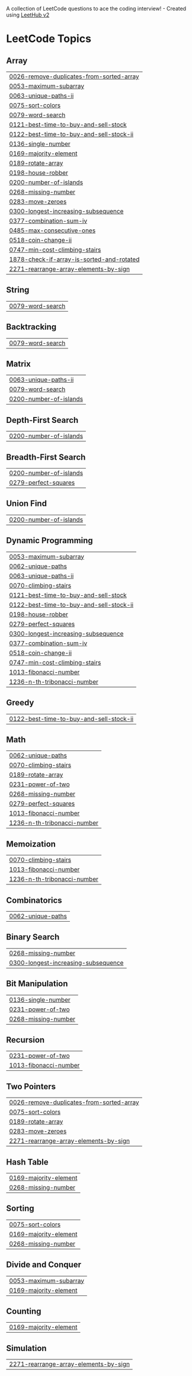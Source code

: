 A collection of LeetCode questions to ace the coding interview! - Created using [LeetHub v2](https://github.com/arunbhardwaj/LeetHub-2.0)
<!---LeetCode Topics Start-->
# LeetCode Topics
## Array
|  |
| ------- |
| [0026-remove-duplicates-from-sorted-array](https://github.com/Yeswanth62/LeetcodeProblems/tree/master/0026-remove-duplicates-from-sorted-array) |
| [0053-maximum-subarray](https://github.com/Yeswanth62/LeetcodeProblems/tree/master/0053-maximum-subarray) |
| [0063-unique-paths-ii](https://github.com/Yeswanth62/LeetcodeProblems/tree/master/0063-unique-paths-ii) |
| [0075-sort-colors](https://github.com/Yeswanth62/LeetcodeProblems/tree/master/0075-sort-colors) |
| [0079-word-search](https://github.com/Yeswanth62/LeetcodeProblems/tree/master/0079-word-search) |
| [0121-best-time-to-buy-and-sell-stock](https://github.com/Yeswanth62/LeetcodeProblems/tree/master/0121-best-time-to-buy-and-sell-stock) |
| [0122-best-time-to-buy-and-sell-stock-ii](https://github.com/Yeswanth62/LeetcodeProblems/tree/master/0122-best-time-to-buy-and-sell-stock-ii) |
| [0136-single-number](https://github.com/Yeswanth62/LeetcodeProblems/tree/master/0136-single-number) |
| [0169-majority-element](https://github.com/Yeswanth62/LeetcodeProblems/tree/master/0169-majority-element) |
| [0189-rotate-array](https://github.com/Yeswanth62/LeetcodeProblems/tree/master/0189-rotate-array) |
| [0198-house-robber](https://github.com/Yeswanth62/LeetcodeProblems/tree/master/0198-house-robber) |
| [0200-number-of-islands](https://github.com/Yeswanth62/LeetcodeProblems/tree/master/0200-number-of-islands) |
| [0268-missing-number](https://github.com/Yeswanth62/LeetcodeProblems/tree/master/0268-missing-number) |
| [0283-move-zeroes](https://github.com/Yeswanth62/LeetcodeProblems/tree/master/0283-move-zeroes) |
| [0300-longest-increasing-subsequence](https://github.com/Yeswanth62/LeetcodeProblems/tree/master/0300-longest-increasing-subsequence) |
| [0377-combination-sum-iv](https://github.com/Yeswanth62/LeetcodeProblems/tree/master/0377-combination-sum-iv) |
| [0485-max-consecutive-ones](https://github.com/Yeswanth62/LeetcodeProblems/tree/master/0485-max-consecutive-ones) |
| [0518-coin-change-ii](https://github.com/Yeswanth62/LeetcodeProblems/tree/master/0518-coin-change-ii) |
| [0747-min-cost-climbing-stairs](https://github.com/Yeswanth62/LeetcodeProblems/tree/master/0747-min-cost-climbing-stairs) |
| [1878-check-if-array-is-sorted-and-rotated](https://github.com/Yeswanth62/LeetcodeProblems/tree/master/1878-check-if-array-is-sorted-and-rotated) |
| [2271-rearrange-array-elements-by-sign](https://github.com/Yeswanth62/LeetcodeProblems/tree/master/2271-rearrange-array-elements-by-sign) |
## String
|  |
| ------- |
| [0079-word-search](https://github.com/Yeswanth62/LeetcodeProblems/tree/master/0079-word-search) |
## Backtracking
|  |
| ------- |
| [0079-word-search](https://github.com/Yeswanth62/LeetcodeProblems/tree/master/0079-word-search) |
## Matrix
|  |
| ------- |
| [0063-unique-paths-ii](https://github.com/Yeswanth62/LeetcodeProblems/tree/master/0063-unique-paths-ii) |
| [0079-word-search](https://github.com/Yeswanth62/LeetcodeProblems/tree/master/0079-word-search) |
| [0200-number-of-islands](https://github.com/Yeswanth62/LeetcodeProblems/tree/master/0200-number-of-islands) |
## Depth-First Search
|  |
| ------- |
| [0200-number-of-islands](https://github.com/Yeswanth62/LeetcodeProblems/tree/master/0200-number-of-islands) |
## Breadth-First Search
|  |
| ------- |
| [0200-number-of-islands](https://github.com/Yeswanth62/LeetcodeProblems/tree/master/0200-number-of-islands) |
| [0279-perfect-squares](https://github.com/Yeswanth62/LeetcodeProblems/tree/master/0279-perfect-squares) |
## Union Find
|  |
| ------- |
| [0200-number-of-islands](https://github.com/Yeswanth62/LeetcodeProblems/tree/master/0200-number-of-islands) |
## Dynamic Programming
|  |
| ------- |
| [0053-maximum-subarray](https://github.com/Yeswanth62/LeetcodeProblems/tree/master/0053-maximum-subarray) |
| [0062-unique-paths](https://github.com/Yeswanth62/LeetcodeProblems/tree/master/0062-unique-paths) |
| [0063-unique-paths-ii](https://github.com/Yeswanth62/LeetcodeProblems/tree/master/0063-unique-paths-ii) |
| [0070-climbing-stairs](https://github.com/Yeswanth62/LeetcodeProblems/tree/master/0070-climbing-stairs) |
| [0121-best-time-to-buy-and-sell-stock](https://github.com/Yeswanth62/LeetcodeProblems/tree/master/0121-best-time-to-buy-and-sell-stock) |
| [0122-best-time-to-buy-and-sell-stock-ii](https://github.com/Yeswanth62/LeetcodeProblems/tree/master/0122-best-time-to-buy-and-sell-stock-ii) |
| [0198-house-robber](https://github.com/Yeswanth62/LeetcodeProblems/tree/master/0198-house-robber) |
| [0279-perfect-squares](https://github.com/Yeswanth62/LeetcodeProblems/tree/master/0279-perfect-squares) |
| [0300-longest-increasing-subsequence](https://github.com/Yeswanth62/LeetcodeProblems/tree/master/0300-longest-increasing-subsequence) |
| [0377-combination-sum-iv](https://github.com/Yeswanth62/LeetcodeProblems/tree/master/0377-combination-sum-iv) |
| [0518-coin-change-ii](https://github.com/Yeswanth62/LeetcodeProblems/tree/master/0518-coin-change-ii) |
| [0747-min-cost-climbing-stairs](https://github.com/Yeswanth62/LeetcodeProblems/tree/master/0747-min-cost-climbing-stairs) |
| [1013-fibonacci-number](https://github.com/Yeswanth62/LeetcodeProblems/tree/master/1013-fibonacci-number) |
| [1236-n-th-tribonacci-number](https://github.com/Yeswanth62/LeetcodeProblems/tree/master/1236-n-th-tribonacci-number) |
## Greedy
|  |
| ------- |
| [0122-best-time-to-buy-and-sell-stock-ii](https://github.com/Yeswanth62/LeetcodeProblems/tree/master/0122-best-time-to-buy-and-sell-stock-ii) |
## Math
|  |
| ------- |
| [0062-unique-paths](https://github.com/Yeswanth62/LeetcodeProblems/tree/master/0062-unique-paths) |
| [0070-climbing-stairs](https://github.com/Yeswanth62/LeetcodeProblems/tree/master/0070-climbing-stairs) |
| [0189-rotate-array](https://github.com/Yeswanth62/LeetcodeProblems/tree/master/0189-rotate-array) |
| [0231-power-of-two](https://github.com/Yeswanth62/LeetcodeProblems/tree/master/0231-power-of-two) |
| [0268-missing-number](https://github.com/Yeswanth62/LeetcodeProblems/tree/master/0268-missing-number) |
| [0279-perfect-squares](https://github.com/Yeswanth62/LeetcodeProblems/tree/master/0279-perfect-squares) |
| [1013-fibonacci-number](https://github.com/Yeswanth62/LeetcodeProblems/tree/master/1013-fibonacci-number) |
| [1236-n-th-tribonacci-number](https://github.com/Yeswanth62/LeetcodeProblems/tree/master/1236-n-th-tribonacci-number) |
## Memoization
|  |
| ------- |
| [0070-climbing-stairs](https://github.com/Yeswanth62/LeetcodeProblems/tree/master/0070-climbing-stairs) |
| [1013-fibonacci-number](https://github.com/Yeswanth62/LeetcodeProblems/tree/master/1013-fibonacci-number) |
| [1236-n-th-tribonacci-number](https://github.com/Yeswanth62/LeetcodeProblems/tree/master/1236-n-th-tribonacci-number) |
## Combinatorics
|  |
| ------- |
| [0062-unique-paths](https://github.com/Yeswanth62/LeetcodeProblems/tree/master/0062-unique-paths) |
## Binary Search
|  |
| ------- |
| [0268-missing-number](https://github.com/Yeswanth62/LeetcodeProblems/tree/master/0268-missing-number) |
| [0300-longest-increasing-subsequence](https://github.com/Yeswanth62/LeetcodeProblems/tree/master/0300-longest-increasing-subsequence) |
## Bit Manipulation
|  |
| ------- |
| [0136-single-number](https://github.com/Yeswanth62/LeetcodeProblems/tree/master/0136-single-number) |
| [0231-power-of-two](https://github.com/Yeswanth62/LeetcodeProblems/tree/master/0231-power-of-two) |
| [0268-missing-number](https://github.com/Yeswanth62/LeetcodeProblems/tree/master/0268-missing-number) |
## Recursion
|  |
| ------- |
| [0231-power-of-two](https://github.com/Yeswanth62/LeetcodeProblems/tree/master/0231-power-of-two) |
| [1013-fibonacci-number](https://github.com/Yeswanth62/LeetcodeProblems/tree/master/1013-fibonacci-number) |
## Two Pointers
|  |
| ------- |
| [0026-remove-duplicates-from-sorted-array](https://github.com/Yeswanth62/LeetcodeProblems/tree/master/0026-remove-duplicates-from-sorted-array) |
| [0075-sort-colors](https://github.com/Yeswanth62/LeetcodeProblems/tree/master/0075-sort-colors) |
| [0189-rotate-array](https://github.com/Yeswanth62/LeetcodeProblems/tree/master/0189-rotate-array) |
| [0283-move-zeroes](https://github.com/Yeswanth62/LeetcodeProblems/tree/master/0283-move-zeroes) |
| [2271-rearrange-array-elements-by-sign](https://github.com/Yeswanth62/LeetcodeProblems/tree/master/2271-rearrange-array-elements-by-sign) |
## Hash Table
|  |
| ------- |
| [0169-majority-element](https://github.com/Yeswanth62/LeetcodeProblems/tree/master/0169-majority-element) |
| [0268-missing-number](https://github.com/Yeswanth62/LeetcodeProblems/tree/master/0268-missing-number) |
## Sorting
|  |
| ------- |
| [0075-sort-colors](https://github.com/Yeswanth62/LeetcodeProblems/tree/master/0075-sort-colors) |
| [0169-majority-element](https://github.com/Yeswanth62/LeetcodeProblems/tree/master/0169-majority-element) |
| [0268-missing-number](https://github.com/Yeswanth62/LeetcodeProblems/tree/master/0268-missing-number) |
## Divide and Conquer
|  |
| ------- |
| [0053-maximum-subarray](https://github.com/Yeswanth62/LeetcodeProblems/tree/master/0053-maximum-subarray) |
| [0169-majority-element](https://github.com/Yeswanth62/LeetcodeProblems/tree/master/0169-majority-element) |
## Counting
|  |
| ------- |
| [0169-majority-element](https://github.com/Yeswanth62/LeetcodeProblems/tree/master/0169-majority-element) |
## Simulation
|  |
| ------- |
| [2271-rearrange-array-elements-by-sign](https://github.com/Yeswanth62/LeetcodeProblems/tree/master/2271-rearrange-array-elements-by-sign) |
<!---LeetCode Topics End-->